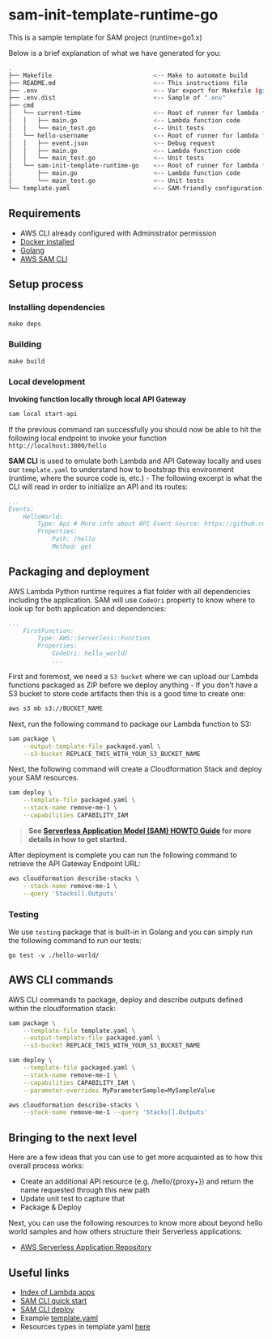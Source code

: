 # sam-init-template-runtime-go

This is a sample template for SAM project (runtime=go1.x)

Below is a brief explanation of what we have generated for you:

```bash
.
├── Makefile                            <-- Make to automate build
├── README.md                           <-- This instructions file
├── .env                                <-- Var export for Makefile (git ignored)
├── .env.dist                           <-- Sample of ".env"
├── cmd
│   └── current-time                    <-- Root of runner for lambda function
│   │   ├── main.go                     <-- Lambda function code
│   │   └── main_test.go                <-- Unit tests
│   └── hello-username                  <-- Root of runner for lambda function
│   │   ├── event.json                  <-- Debug request
│   │   ├── main.go                     <-- Lambda function code
│   │   └── main_test.go                <-- Unit tests
│   └── sam-init-template-runtime-go    <-- Root of runner for lambda function
│       ├── main.go                     <-- Lambda function code
│       └── main_test.go                <-- Unit tests
└── template.yaml                       <-- SAM-friendly configuration
```

## Requirements

* AWS CLI already configured with Administrator permission
* [Docker installed](https://www.docker.com/community-edition)
* [Golang](https://golang.org)
* [AWS SAM CLI](https://docs.aws.amazon.com/en_us/serverless-application-model/latest/developerguide/serverless-sam-cli-install.html)

## Setup process

### Installing dependencies

```shell
make deps
```

### Building

```shell
make build
```

### Local development

**Invoking function locally through local API Gateway**

```bash
sam local start-api
```

If the previous command ran successfully you should now be able to hit the following local endpoint to invoke your function `http://localhost:3000/hello`

**SAM CLI** is used to emulate both Lambda and API Gateway locally and uses our `template.yaml` to understand how to bootstrap this environment (runtime, where the source code is, etc.) - The following excerpt is what the CLI will read in order to initialize an API and its routes:

```yaml
...
Events:
    HelloWorld:
        Type: Api # More info about API Event Source: https://github.com/awslabs/serverless-application-model/blob/master/versions/2016-10-31.md#api
        Properties:
            Path: /hello
            Method: get
```

## Packaging and deployment

AWS Lambda Python runtime requires a flat folder with all dependencies including the application. SAM will use `CodeUri` property to know where to look up for both application and dependencies:

```yaml
...
    FirstFunction:
        Type: AWS::Serverless::Function
        Properties:
            CodeUri: hello_world/
            ...
```

First and foremost, we need a `S3 bucket` where we can upload our Lambda functions packaged as ZIP before we deploy anything - If you don't have a S3 bucket to store code artifacts then this is a good time to create one:

```bash
aws s3 mb s3://BUCKET_NAME
```

Next, run the following command to package our Lambda function to S3:

```bash
sam package \
    --output-template-file packaged.yaml \
    --s3-bucket REPLACE_THIS_WITH_YOUR_S3_BUCKET_NAME
```

Next, the following command will create a Cloudformation Stack and deploy your SAM resources.

```bash
sam deploy \
    --template-file packaged.yaml \
    --stack-name remove-me-1 \
    --capabilities CAPABILITY_IAM
```

> **See [Serverless Application Model (SAM) HOWTO Guide](https://github.com/awslabs/serverless-application-model/blob/master/HOWTO.md) for more details in how to get started.**

After deployment is complete you can run the following command to retrieve the API Gateway Endpoint URL:

```bash
aws cloudformation describe-stacks \
    --stack-name remove-me-1 \
    --query 'Stacks[].Outputs'
``` 

### Testing

We use `testing` package that is built-in in Golang and you can simply run the following command to run our tests:

```shell
go test -v ./hello-world/
```

## AWS CLI commands

AWS CLI commands to package, deploy and describe outputs defined within the cloudformation stack:

```bash
sam package \
    --template-file template.yaml \
    --output-template-file packaged.yaml \
    --s3-bucket REPLACE_THIS_WITH_YOUR_S3_BUCKET_NAME

sam deploy \
    --template-file packaged.yaml \
    --stack-name remove-me-1 \
    --capabilities CAPABILITY_IAM \
    --parameter-overrides MyParameterSample=MySampleValue

aws cloudformation describe-stacks \
    --stack-name remove-me-1 --query 'Stacks[].Outputs'
```

## Bringing to the next level

Here are a few ideas that you can use to get more acquainted as to how this overall process works:

* Create an additional API resource (e.g. /hello/{proxy+}) and return the name requested through this new path
* Update unit test to capture that
* Package & Deploy

Next, you can use the following resources to know more about beyond hello world samples and how others structure their Serverless applications:

* [AWS Serverless Application Repository](https://aws.amazon.com/serverless/serverlessrepo/)

## Useful links

* [Index of Lambda apps](https://docs.aws.amazon.com/en_us/lambda/latest/dg/deploying-lambda-apps.html)
* [SAM CLI quick start](https://docs.aws.amazon.com/en_us/serverless-application-model/latest/developerguide/serverless-quick-start.html)
* [SAM CLI deploy](https://docs.aws.amazon.com/en_us/serverless-application-model/latest/developerguide/serverless-deploying.html)
* Example [template.yaml](https://docs.aws.amazon.com/en_us/lambda/latest/dg/with-s3-example-use-app-spec.html)
* Resources types in template.yaml [here](https://docs.aws.amazon.com/en_us/serverless-application-model/latest/developerguide/serverless-sam-template.html)
